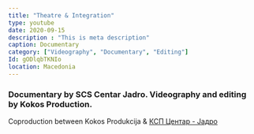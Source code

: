 ```yaml
---
title: "Theatre & Integration"
type: youtube
date: 2020-09-15
description : "This is meta description"
caption: Documentary
category: ["Videography", "Documentary", "Editing"]
Id: gODlqbTKNIo
location: Macedonia
---
```


### Documentary by SCS Centar Jadro. Videography and editing by Kokos Production.

Coproduction between
Kokos Produkcija
&
[КСП Центар - Јадро](https://www.facebook.com/centarjadro)
